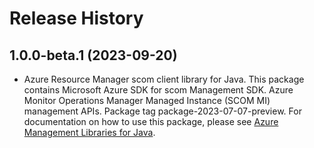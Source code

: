 # Release History

## 1.0.0-beta.1 (2023-09-20)

- Azure Resource Manager scom client library for Java. This package contains Microsoft Azure SDK for scom Management SDK. Azure Monitor Operations Manager Managed Instance (SCOM MI) management APIs. Package tag package-2023-07-07-preview. For documentation on how to use this package, please see [Azure Management Libraries for Java](https://aka.ms/azsdk/java/mgmt).
